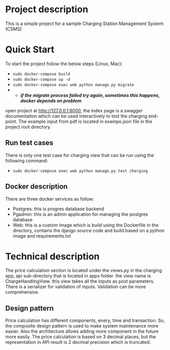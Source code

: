 # Project description 
This is a simple project for a sample Charging Station Management System (CSMS)

# Quick Start 

To start the project follow the below steps (Linux, Mac):

- ```sudo docker-compose build  ```
- ```sudo docker-compose up -d ```
- ```sudo docker-compose exec web python manage.py migrate ```
- * ***if the migrate process failed try again, sometimes this happens, docker depends on problem***

open project at http://127.0.0.1:8000, the index page is a swagger documentation which can be used interactively to test the charging end-point. The example input from pdf is located in exampe.json file in the project root directory. 
## Run test cases 

There is only one test case for charging view that can be run using the following command:

- ``` sudo docker-compose exec web python manage.py test charging ```

## Docker description

There are three docker services as follow:

- Postgres: this is progres database backend 
- Pgadmin: this is an admin application for managing the postgres database
- Web: this is a custom image which is build using the Dockerfile in the directory, contains the django source code and build based on a python image and requirements.txt 

# Technical description
The price calculation section is located under the views.py in the charging app, api sub-directory that is located in apps folder. the view name is ChargeHandlingView. this view takes all the inputs as post parameters. There is a serializer for validation of inputs. Validation can be more comprehensive.

## Design pattern 

Price calculation has different components, enery, time and transaction. So, the composite design pattern is used to make system maintenance more easier. Also the architecture allows adding more component in the future more easily. The price calculation is based on 3 decimal places, but the representation in API result is 2 decimal precision which is truncated.
